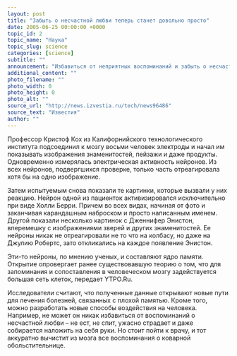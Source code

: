 ```yaml
---
layout: post
title: "Забыть о несчастной любви теперь станет довольно просто"
date: 2005-06-25 00:00:00 +0000
topic_id: 2
topic_name: "Наука"
topic_slug: science
categories: [science]
subtitle: ""
announcement: "Избавиться от неприятных воспоминаний и забыть о несчастной любви теперь, видимо, станет довольно просто. Ученые выяснили, что за распознавание конкретного человека в разных образах, видах и одеждах отвечает один-единственный нейрон."
additional_content: ""
photo_filename: ""
photo_width: 0
photo_height: 0
photo_alt: ""
source_url: "http://news.izvestia.ru/tech/news96486"
source_text: "Известия"
author: ""
---
```

Профессор Кристоф Кох из Калифорнийского технологического института подсоединил к мозгу восьми человек электроды и начал им показывать изображения знаменитостей, пейзажи и даже продукты. Одновременно измерялась электрическая активность нейронов. Из всех нейронов, подвергшихся проверке, только часть отреагировала хотя бы на одно изображение.

Затем испытуемым снова показали те картинки, которые вызвали у них реакцию. Нейрон одной из пациенток активизировался исключительно при виде Холли Берри. Причем во всех видах, начиная от фото и заканчивая карандашным наброском и просто написанным именем. Другой показали несколько картинок с Дженнифер Энистон, вперемешку с изображениями зверей и других знаменитостей. Ее нейроны никак не отреагировали не то что на колбасу, но даже на Джулию Робертс, зато откликались на каждое появление Энистон.

Эти-то нейроны, по мнению ученых, и составляют ядро памяти. Открытие опровергает ранее существовавшую теорию о том, что для запоминания и сопоставления в человеческом мозгу задействуется большая сеть клеток, передает YTPO.Ru.

Исследователи считают, что полученные данные открывают новые пути для лечения болезней, связанных с плохой памятью. Кроме того, можно разработать новые способы воздействия на человека. Например, не может он никак избавиться от воспоминаний о несчастной любви – не ест, не спит, ужасно страдает и даже собирается наложить на себя руки. Но стоит пойти к врачу, и тот аккуратно вычистит из мозга все воспоминания о коварной обольстительнице.
